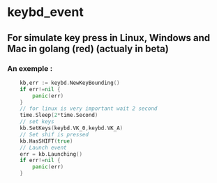 # keybd_event


## For simulate key press in Linux, Windows and Mac in golang (red) (actualy in beta)

### An exemple :
```go
    kb,err := keybd.NewKeyBounding()
	if err!=nil {
		panic(err)
	}
	// for linux is very important wait 2 second
	time.Sleep(2*time.Second)
	// set keys
	kb.SetKeys(keybd.VK_0,keybd.VK_A)
	// Set shif is pressed
	kb.HasSHIFT(true)
	// Launch event
	err = kb.Launching()
	if err!=nil {
		panic(err)
	}
```
